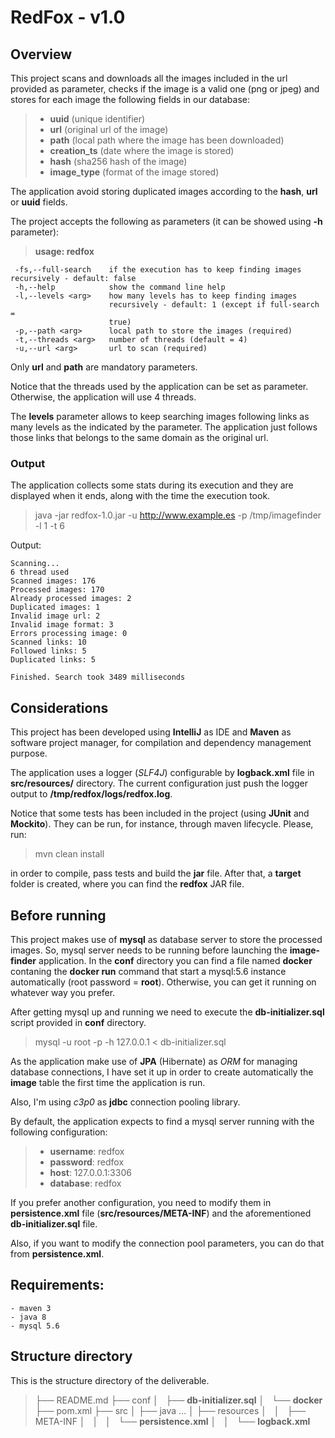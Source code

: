# RedFox - v1.0

## Overview
This project scans and downloads all the images included in the url provided as parameter, checks if the image is a valid one (png or jpeg) and stores for each image the following fields in our database:
> - **uuid** (unique identifier)
> - **url**	(original url of the image)
> - **path** (local path where the image has been downloaded)
> - **creation_ts** (date where the image is stored)
> - **hash** (sha256 hash of the image)
> - **image_type** (format of the image stored)

The application avoid storing duplicated images according to the **hash**, **url** or **uuid** fields.

The project accepts the following as parameters (it can be showed using **-h** parameter):
> **usage: redfox**
```
 -fs,--full-search    if the execution has to keep finding images recursively - default: false
 -h,--help            show the command line help
 -l,--levels <arg>    how many levels has to keep finding images
                      recursively - default: 1 (except if full-search =
                      true)
 -p,--path <arg>      local path to store the images (required)
 -t,--threads <arg>   number of threads (default = 4)
 -u,--url <arg>       url to scan (required)
```

Only **url** and **path** are mandatory parameters.

Notice that the threads used by the application can be set as parameter. Otherwise, the application will use 4 threads.

The **levels** parameter allows to keep searching images following links as many levels as the indicated by the parameter. The application just follows those links that belongs to the same domain as the original url.

### Output
The application collects some stats during its execution and they are displayed when it ends, along with the time the execution took.

> java -jar redfox-1.0.jar -u http://www.example.es -p /tmp/imagefinder -l 1 -t 6

Output:
```
Scanning...
6 thread used
Scanned images: 176
Processed images: 170
Already processed images: 2
Duplicated images: 1
Invalid image url: 2
Invalid image format: 3
Errors processing image: 0
Scanned links: 10
Followed links: 5
Duplicated links: 5

Finished. Search took 3489 milliseconds
```

## Considerations
This project has been developed using **IntelliJ** as IDE and **Maven** as software project manager, for compilation and dependency management purpose.

The application uses a logger (*SLF4J*) configurable by **logback.xml** file in **src/resources/** directory. The current configuration just push the logger output to **/tmp/redfox/logs/redfox.log**.

Notice that some tests has been included in the project (using **JUnit** and **Mockito**). They can be run, for instance, through maven lifecycle. Please, run:

> mvn clean install

in order to compile, pass tests and build the **jar** file. After that, a **target** folder is created, where you can find the **redfox** JAR file.

## Before running
This project makes use of **mysql** as database server to store the processed images. So, mysql server needs to be running before launching the **image-finder** application. In the **conf** directory you can find a file named **docker** contaning the **docker run** command that start a mysql:5.6 instance automatically (root password = **root**). Otherwise, you can get it running on whatever way you prefer.

After getting mysql up and running we need to execute the **db-initializer.sql** script provided in **conf** directory.

> mysql -u root -p -h 127.0.0.1 &lt; db-initializer.sql

As the application make use of **JPA** (Hibernate) as *ORM* for managing database connections, I have set it up in order to create automatically the **image** table the first time the application is run.

Also, I'm using *c3p0* as **jdbc** connection pooling library.

By default, the application expects to find a mysql server running with the following configuration:
> - **username**: redfox
> - **password**: redfox
> - **host**: 127.0.0.1:3306
> - **database**: redfox

If you prefer another configuration, you need to modify them in **persistence.xml** file (**src/resources/META-INF**) and the aforementioned **db-initializer.sql** file.

Also, if you want to modify the connection pool parameters, you can do that from **persistence.xml**.

## Requirements:
```
- maven 3
- java 8
- mysql 5.6
```

## Structure directory
This is the structure directory of the deliverable.
>├── README.md
├── conf
│   ├── **db-initializer.sql**
│   └── **docker**
├── pom.xml
├── src
│	├── java ...
│	├── resources
│   │       ├── META-INF
│   │       │   └── **persistence.xml**
│   │       └── **logback.xml**
